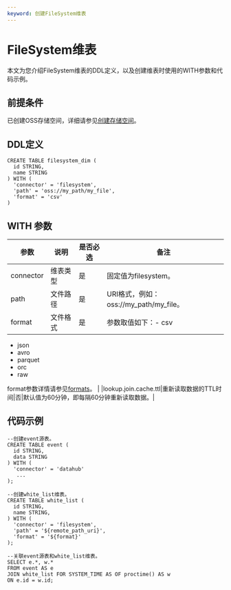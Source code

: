 ```yaml
---
keyword: 创建FileSystem维表
---
```


# FileSystem维表

本文为您介绍FileSystem维表的DDL定义，以及创建维表时使用的WITH参数和代码示例。

## 前提条件

已创建OSS存储空间，详细请参见[创建存储空间](/cn.zh-CN/快速入门/控制台快速入门/创建存储空间.md)。

## DDL定义

```
CREATE TABLE filesystem_dim (
  id STRING,
  name STRING
) WITH (
  'connector' = 'filesystem',
  'path' = 'oss://my_path/my_file',
  'format' = 'csv' 
)
```

## WITH 参数

|参数|说明|是否必选|备注|
|--|--|----|--|
|connector|维表类型|是|固定值为filesystem。|
|path|文件路径|是|URI格式，例如：oss://my\_path/my\_file。|
|format|文件格式|是|参数取值如下：-   csv
-   json
-   avro
-   parquet
-   orc
-   raw

format参数详情请参见[formats](https://ci.apache.org/projects/flink/flink-docs-master/zh/docs/connectors/table/formats/overview/)。 |
|lookup.join.cache.ttl|重新读取数据的TTL时间|否|默认值为60分钟，即每隔60分钟重新读取数据。|

## 代码示例

```
--创建event源表。
CREATE TABLE event (
  id STRING, 
  data STRING
) WITH (
  'connector' = 'datahub'
   ...
);

--创建white_list维表。
CREATE TABLE white_list (
  id STRING,
  name STRING,
) WITH (
  'connector' = 'filesystem',
  'path' = '${remote_path_uri}',
  'format' = '${format}'
);

--关联event源表和white_list维表。
SELECT e.*, w.*
FROM event AS e
JOIN white_list FOR SYSTEM_TIME AS OF proctime() AS w
ON e.id = w.id;
```

